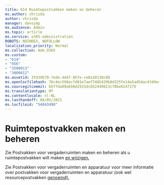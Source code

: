 ```yaml
---
title: 614 Ruimtepostvakken maken en beheren
ms.author: chrisda
author: chrisda
manager: dansimp
ms.audience: Admin
ms.topic: article
ms.service: o365-administration
ROBOTS: NOINDEX, NOFOLLOW
localization_priority: Normal
ms.collection: Adm_O365
ms.custom:
- "614"
- "956"
- "3500013"
- "3800012"
ms.assetid: 3f439b79-7eda-4dd7-857e-ce0a10130c88
ms.openlocfilehash: 76c4ec598acfd81e7aef7485429b0d325fe14a5a454ac4349ed3c8f90f930a89
ms.sourcegitcommit: b5f7da89a650d2915dc652449623c78be6247175
ms.translationtype: MT
ms.contentlocale: nl-NL
ms.lasthandoff: 08/05/2021
ms.locfileid: "54043498"
---
```

# <a name="how-to-create-and-manage-room-mailboxes"></a>Ruimtepostvakken maken en beheren

Zie Postvakken voor vergaderruimten maken en beheren als u ruimtepostvakken wilt maken [en wijzigen.](https://technet.microsoft.com/library/jj215781.aspx)

Zie Postvakken voor vergaderruimten en apparatuur voor meer informatie over postvakken voor vergaderruimten en apparatuur (ook wel resourcepostvakken [genoemd).](https://docs.microsoft.com/microsoft-365/admin/manage/room-and-equipment-mailboxes)

